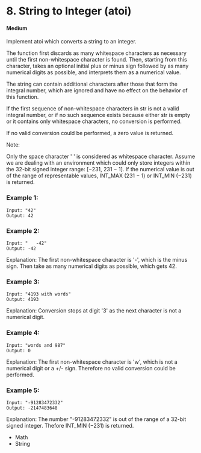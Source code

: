 # 8. String to Integer (atoi)
#### Medium

Implement atoi which converts a string to an integer.

The function first discards as many whitespace characters as necessary until the first non-whitespace character is found. Then, starting from this character, takes an optional initial plus or minus sign followed by as many numerical digits as possible, and interprets them as a numerical value.

The string can contain additional characters after those that form the integral number, which are ignored and have no effect on the behavior of this function.

If the first sequence of non-whitespace characters in str is not a valid integral number, or if no such sequence exists because either str is empty or it contains only whitespace characters, no conversion is performed.

If no valid conversion could be performed, a zero value is returned.

Note:

Only the space character ' ' is considered as whitespace character.
Assume we are dealing with an environment which could only store integers within the 32-bit signed integer range: [−231,  231 − 1]. If the numerical value is out of the range of representable values, INT_MAX (231 − 1) or INT_MIN (−231) is returned.

### Example 1:

```
Input: "42"
Output: 42
```

### Example 2:

```
Input: "   -42"
Output: -42
```
Explanation: The first non-whitespace character is '-', which is the minus sign.
             Then take as many numerical digits as possible, which gets 42.

### Example 3:

```
Input: "4193 with words"
Output: 4193
```
Explanation: Conversion stops at digit '3' as the next character is not a numerical digit.

### Example 4:

```
Input: "words and 987"
Output: 0
```
Explanation: 
The first non-whitespace character is 'w', which is not a numerical 
             digit or a +/- sign. Therefore no valid conversion could be performed.
### Example 5:

```
Input: "-91283472332"
Output: -2147483648
```
Explanation: The number "-91283472332" is out of the range of a 32-bit signed integer.
             Thefore INT_MIN (−231) is returned.

* Math
* String